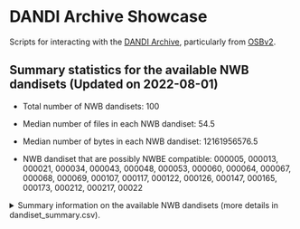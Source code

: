 # DANDI Archive Showcase

Scripts for interacting with the [DANDI Archive](https://www.dandiarchive.org/), particularly from [OSBv2](https://docs.opensourcebrain.org/OSBv2/Overview.html).

## Summary statistics for the available NWB dandisets (Updated on 2022-08-01)

- Total number of NWB dandisets: 100

- Median number of files in each NWB dandiset: 54.5

- Median number of bytes in each NWB dandiset: 12161956576.5

- NWB dandiset that are possibly NWBE compatible: 000005, 000013, 000021, 000034, 000043, 000048, 000053, 000060, 000064, 000067, 000068, 000069, 000107, 000117, 000122, 000126, 000147, 000165, 000173, 000212, 000217, 00022

<details><summary> Summary information on the available NWB dandisets (more details in dandiset_summary.csv).
</summary><p>



*[DANDI:000003](https://dandiarchive.org/dandiset/000003/draft)*: **Physiological Properties and Behavioral Correlates of Hippocampal Granule Cells and Mossy Cells**

- Species: House mouse

- Variables measured: ['DecompositionSeries', 'LFP', 'Units', 'Position', 'ElectricalSeries']

- Source paper: Senzai, Yuta; Fernandez-Ruiz, Antonio; Buzsáki, György (2022) Physiological Properties and Behavioral Correlates of Hippocampal Granule Cells and Mossy Cells 

---

*[DANDI:000004](https://dandiarchive.org/dandiset/000004/draft)*: **A NWB-based dataset and processing pipeline of human single-neuron activity during a declarative memory task**

- NWB version: 2.1.0

- Dandiset size: 6197474020

- Validation results summary: [PYNWB_VALIDATION,CRITICAL,BEST_PRACTICE_VIOLATION](validation_folder/000004_validation.txt) 

- Species: Human

- Variables measured: ['Units', 'ElectrodeGroup']

- Source paper: Chandravadia, Nand; Liang, Dehua; Schjetnan, Andrea Gomez Palacio; Carlson, April; Faraut, Mailys; Chung, Jeffrey M.; Reed, Chrystal M.; Dichter, Ben; Maoz, Uri; Kalia, Suneil K.; Valiante, Taufik A.; Mamelak, Adam N.; Rutishauser, Ueli (2022) A NWB-based dataset and processing pipeline of human single-neuron activity during a declarative memory task 

---

*[DANDI:000005](https://dandiarchive.org/dandiset/000005/draft)*: **Electrophysiology data from thalamic and cortical neurons during somatosensation**

- NWB version: 2.2.2

- Dandiset size: 46436686324

- Validation results summary: [BEST_PRACTICE_VIOLATION](validation_folder/000005_validation.txt) 

- Species: House mouse

- Variables measured: ['CurrentClampStimulusSeries', 'CurrentClampSeries', 'OptogeneticSeries', 'ElectrodeGroup', 'Units']

- Source paper: Yu, Jianing; Gutnisky, Diego A; Hires, S Andrew; Svoboda, Karel (2022) Electrophysiology data from thalamic and cortical neurons during somatosensation 

---

*[DANDI:000006](https://dandiarchive.org/dandiset/000006/draft)*: **Mouse anterior lateral motor cortex (ALM) in delay response task**

- NWB version: 2.0.2

- Dandiset size: 139600500

- Validation results summary: [PYNWB_VALIDATION,BEST_PRACTICE_VIOLATION](validation_folder/000006_validation.txt) 

- Species: House mouse

- Variables measured: ['Units', 'ElectrodeGroup', 'BehavioralEvents']

- Source paper: Economo, Michael N.; Svoboda, Karel (2022) Mouse anterior lateral motor cortex (ALM) in delay response task 

---

*[DANDI:000007](https://dandiarchive.org/dandiset/000007/draft)*: **A cortico-cerebellar loop for motor planning**

- NWB version: 2.2.2

- Dandiset size: 199439472

- Validation results summary: [PYNWB_VALIDATION,BEST_PRACTICE_VIOLATION](validation_folder/000007_validation.txt) 

- Species: House mouse

- Variables measured: ['Units', 'ElectrodeGroup']

- Source paper: Gao, Zhenyu; Davis, Courtney; Thomas, Alyse M.; Economo, Michael N.; Abrego, Amada M.; Svoboda, Karel; Zeeuw, Chris I. De; Li, Nuo (2022) A cortico-cerebellar loop for motor planning 

---

*[DANDI:000008](https://dandiarchive.org/dandiset/000008/draft)*: **Phenotypic variation within and across transcriptomic cell types in mouse motor cortex**

- NWB version: 2.2.5

- Dandiset size: 11922334254

- Species: Mus musculus - House mouse

- Variables measured: ['CurrentClampStimulusSeries', 'CurrentClampSeries']

- Source paper: Scala, Federico; Kobak, Dmitry; Bernabucci, Matteo; Bernaerts, Yves; Cadwell, Cathryn Rene; Castro, Jesus Ramon; Hartmanis, Leonard; Jiang, Xiaolong; Laturnus, Sophie; Miranda, Elanine; Mulherkar, Shalaka; Tan, Zheng Huan; Yao, Zizhen; Zeng, Hongkui; Sandberg, Rickard; Berens, Philipp; Tolias, Andreas Savas (2022) Phenotypic variation within and across transcriptomic cell types in mouse motor cortex 

---

*[DANDI:000009](https://dandiarchive.org/dandiset/000009/draft)*: **Maintenance of persistent activity in a frontal thalamocortical loop**

- NWB version: 2.1.0

- Dandiset size: 12919706852

- Validation results summary: [PYNWB_VALIDATION,BEST_PRACTICE_VIOLATION](validation_folder/000009_validation.txt) 

- Species: House mouse

- Variables measured: ['Units', 'ElectrodeGroup', 'ProcessingModule', 'BehavioralTimeSeries', 'CurrentClampStimulusSeries', 'OptogeneticSeries']

- Source paper: Guo, Zengcai; Inagaki, Hidehiko; Daie, Kayvon; Druckmann, Shaul; Gerfen, Charles R.; Svoboda, Karel (2022) Maintenance of persistent activity in a frontal thalamocortical loop 

---

*[DANDI:000010](https://dandiarchive.org/dandiset/000010/draft)*: **A motor cortex circuit for motor planning and movement**

- NWB version: 2.1.0

- Dandiset size: 40006570644

- Species: House mouse

- Variables measured: ['BehavioralTimeSeries', 'Units', 'ElectrodeGroup', 'BehavioralEvents', 'PlaneSegmentation']

- Source paper: Li, Nuo; Chen, Tsai-Wen; Guo, Zengcai V.; Gerfen, Charles R.; Svoboda, Karel (2022) A motor cortex circuit for motor planning and movement 

---

*[DANDI:000011](https://dandiarchive.org/dandiset/000011/draft)*: **Robust neuronal dynamics in premotor cortex during motor planning**

- NWB version: 2.1.0

- Dandiset size: 32435325542

- Validation results summary: [PYNWB_VALIDATION,BEST_PRACTICE_VIOLATION](validation_folder/000011_validation.txt) 

- Species: House mouse

- Variables measured: ['BehavioralEvents', 'ElectrodeGroup', 'Units', 'BehavioralTimeSeries']

- Source paper: Li, Nuo; Daie, Kayvon; Svoboda, Karel; Druckmann, Shaul (2022) Robust neuronal dynamics in premotor cortex during motor planning 

---

*[DANDI:000012](https://dandiarchive.org/dandiset/000012/draft)*: **Kriegstein2020**

- NWB version: 2.2.5

- Dandiset size: 487524911

- Species: Human

- Variables measured: ['VoltageClampStimulusSeries', 'VoltageClampSeries']

- Source paper: Zhou, Li; Kriegstein, Arnold (2022) Kriegstein2020 

---

*[DANDI:000013](https://dandiarchive.org/dandiset/000013/draft)*: **Low-noise encoding of active touch by layer 4 in the somatosensory cortex**

- NWB version: 2.2.2

- Dandiset size: 11408735292

- Validation results summary: [BEST_PRACTICE_VIOLATION](validation_folder/000013_validation.txt) 

- Species: House mouse

- Variables measured: ['BehavioralTimeSeries', 'CurrentClampSeries', 'PatchClampSeries']

- Source paper: Hires, Samuel; Gutnisky, Diego; Yu, Jianing; O'Connor, Daniel H; Svoboda, Karel (2022) Low-noise encoding of active touch by layer 4 in the somatosensory cortex 

---

*[DANDI:000015](https://dandiarchive.org/dandiset/000015/draft)*: **A Map of Anticipatory Activity in Mouse Motor Cortex**

- NWB version: 2.1.0

- Dandiset size: 17159727736

- Species: House mouse

- Variables measured: ['BehavioralEvents', 'PlaneSegmentation']

- Source paper: Chen, Tsai-Wen; Li, Nuo; Daie, Kayvon; Svoboda, Karel (2022) A Map of Anticipatory Activity in Mouse Motor Cortex 

---

*[DANDI:000016](https://dandiarchive.org/dandiset/000016/draft)*: **Excitatory and inhibitory subnetworks are equally selective during decision-making and emerge simultaneously during learning**

- NWB version: 2.2.2

- Dandiset size: 62572042499

- Validation results summary: [CRITICAL,BEST_PRACTICE_VIOLATION](validation_folder/000016_validation.txt) 

- Source paper: Najafi, Farzaneh; Churchland, Anne K. (2022) Excitatory and inhibitory subnetworks are equally selective during decision-making and emerge simultaneously during learning 

---

*[DANDI:000017](https://dandiarchive.org/dandiset/000017/draft)*: **Distributed coding of choice, action and engagement across the mouse brain**

- NWB version: 2.1.0

- Dandiset size: 14682586049

- Validation results summary: [PYNWB_VALIDATION,CRITICAL,BEST_PRACTICE_VIOLATION](validation_folder/000017_validation.txt) 

- Species: House mouse

- Variables measured: ['ProcessingModule', 'PupilTracking', 'BehavioralEpochs', 'Units', 'BehavioralEvents', 'BehavioralTimeSeries', 'ElectrodeGroup']

- Source paper: Steinmetz, Nicholas; Zatka-Haas, Peter; Carandini, Matteo; Harris, Kenneth; Wang, Renee (2022) Distributed coding of choice, action and engagement across the mouse brain 

---

*[DANDI:000019](https://dandiarchive.org/dandiset/000019/draft)*: **Human ECoG speaking consonant-vowel syllables**

- NWB version: 2.0.2

- Dandiset size: 55585858956

- Validation results summary: [PYNWB_VALIDATION,BEST_PRACTICE_VIOLATION](validation_folder/000019_validation.txt) 

- Species: Human

- Variables measured: ['ElectrodeGroup', 'ElectricalSeries', 'ProcessingModule', 'Spectrum']

- Source paper: Bouchard, Kristofer E.; Chang, Edward F. (2022) Human ECoG speaking consonant-vowel syllables 

---

*[DANDI:000020](https://dandiarchive.org/dandiset/000020/draft)*: **Patch-seq recordings from mouse visual cortex**

- NWB version: 2.2.5

- Dandiset size: 141856436428

- Validation results summary: [PYNWB_VALIDATION](validation_folder/000020_validation.txt) 

- Species: House mouse

- Variables measured: ['ProcessingModule']

- Source paper: Allen Institute for Brain Science (2022) Patch-seq recordings from mouse visual cortex 

---

*[DANDI:000021](https://dandiarchive.org/dandiset/000021/draft)*: **20191003_AIBS_mouse_ecephys_brain_observatory_1_1**

- NWB version: 2.2.2

- Dandiset size: 477562344354

- Validation results summary: [BEST_PRACTICE_VIOLATION](validation_folder/000021_validation.txt) 

- Species: House mouse

- Variables measured: ['ProcessingModule', 'LFP', 'Units']

- Source paper: Siegle, Josh; Wakeman, Wayne; Jia, Xiaoxuan; Heller, Gregg; Ramirez, Tamina; Graddis, Nile; Mei, Nicholas; Durand, Severine (2022) 20191003_AIBS_mouse_ecephys_brain_observatory_1_1 

---

*[DANDI:000022](https://dandiarchive.org/dandiset/000022/draft)*: **20191003_AIBS_mouse_ecephys_functional_connectivity**

- Species: House mouse

- Variables measured: ['LFP', 'ProcessingModule', 'Units']

- Source paper: Siegle, Josh; Wakeman, Wayne; Jia, Xiaoxuan; Durand, Severine; Heller, Gregg; Ramirez, Tamina; Graddis, Nile; Mei, Nicholas (2022) 20191003_AIBS_mouse_ecephys_functional_connectivity 

---

*[DANDI:000023](https://dandiarchive.org/dandiset/000023/draft)*: **Patch-seq recordings from human cortex (June 2020)**

- NWB version: 2.2.5

- Dandiset size: 12401578899

- Validation results summary: [PYNWB_VALIDATION,BEST_PRACTICE_VIOLATION](validation_folder/000023_validation.txt) 

- Species: Human

- Variables measured: ['ProcessingModule']

- Source paper: Allen Institute for Brian Science (2022) Patch-seq recordings from human cortex (June 2020) 

---

*[DANDI:000025](https://dandiarchive.org/dandiset/000025/draft)*: **Example intracellular ephys data from LNMC & BBP**

- Validation results summary: [UNABLE](validation_folder/000025_validation.txt) 

- Species: Rattus norvegicus - Norway rat

- Variables measured: ['VoltageClampSeries', 'CurrentClampStimulusSeries', 'VoltageClampStimulusSeries', 'CurrentClampSeries']

- Source paper: Example intracellular ephys data from LNMC & BBP (2022). 

---

*[DANDI:000027](https://dandiarchive.org/dandiset/000027/draft)*: **Test dataset for testing dandi-cli.**

- NWB version: 2.0b

- Dandiset size: 18792

- Species: Brown rat

- Variables measured: []

- Source paper: Halchenko, Yaroslav O. (2022) Test dataset for testing dandi-cli 

---

*[DANDI:000028](https://dandiarchive.org/dandiset/000028/draft)*: **Simulated cortical Neuropixels recording with ground truth**

- NWB version: 2.2.5

- Dandiset size: 42942229688

- Validation results summary: [PYNWB_VALIDATION,BEST_PRACTICE_VIOLATION](validation_folder/000028_validation.txt) 

- Species: House mouse

- Variables measured: ['ElectrodeGroup', 'ElectricalSeries', 'Units']

- Source paper: Simulated cortical Neuropixels recording with ground truth (2022). 

---

*[DANDI:000029](https://dandiarchive.org/dandiset/000029/draft)*: **Test dataset for development purposes**

- NWB version: 2.0.2

- Dandiset size: 20716164

- Validation results summary: [PYNWB_VALIDATION,BEST_PRACTICE_VIOLATION](validation_folder/000029_validation.txt) 

- Species: House mouse

- Variables measured: ['BehavioralEvents', 'ElectrodeGroup', 'Units']

- Source paper: Last, First (2022) Test dataset for development purposes 

---

*[DANDI:000034](https://dandiarchive.org/dandiset/000034/draft)*: **SpikeInterface, a unified framework for spike sorting**

- NWB version: 2.2.5

- Dandiset size: 74351014076

- Validation results summary: [BEST_PRACTICE_VIOLATION](validation_folder/000034_validation.txt) 

- Species: House mouse

- Variables measured: ['ElectrodeGroup', 'Units', 'ElectricalSeries']

- Source paper: Buccino, Alessio; Hurwitz, Cole; Garcia, Samuel; Magland, Jeremy; Siegle, Joshua; Hurwitz, Roger; Hennig, Matthias H. (2022) SpikeInterface, a unified framework for spike sorting 

---

*[DANDI:000035](https://dandiarchive.org/dandiset/000035/draft)*: **Temperature-controlled intracellular Patch-seq recordings in mouse motor cortex**

- NWB version: 2.1.0

- Dandiset size: 1656166654

- Species: House mouse

- Variables measured: ['CurrentClampSeries', 'CurrentClampStimulusSeries']

- Source paper: Scala, Federico; Kobak, Dmitry; Bernabucci, Matteo; Bernaerts, Yves; Cadwell, Cathryn Rene; Castro, Jesus Ramon; Hartmanis, Leonard; Jiang, Xiaolong; Laturnus, Sophie; Miranda, Elanine; Mulherkar, Shalaka; Tan, Zheng Huan; Yao, Zizhen; Last, First; Zeng, Hongkui; Sandberg, Rickard; Berens, Philipp; Tolias, Andreas Savas (2022) Temperature-controlled intracellular Patch-seq recordings in mouse motor cortex 

---

*[DANDI:000036](https://dandiarchive.org/dandiset/000036/draft)*: **Allen Institute Openscope - Meaningful project**

- Source paper: Last, First (2022) Allen Institute Openscope - Meaningful project 

---

*[DANDI:000037](https://dandiarchive.org/dandiset/000037/draft)*: **Allen Institute Openscope - Credit Assignment project**

- NWB version: 2.2.5

- Dandiset size: 115952997660

- Validation results summary: [PYNWB_VALIDATION](validation_folder/000037_validation.txt) 

- Species: Mus musculus - House mouse

- Variables measured: ['BehavioralTimeSeries', 'PlaneSegmentation', 'PupilTracking']

- Source paper: Gillon, Colleen J.; Lecoq, Jérôme A.; Zylberberg, Joel; Richards, Blake A. (2022) Allen Institute Openscope - Credit Assignment project 

---

*[DANDI:000039](https://dandiarchive.org/dandiset/000039/draft)*: **Allen Institute – Contrast tuning in mouse visual cortex with calcium imaging**

- NWB version: 2.4.0

- Dandiset size: 22607247880

- Validation results summary: [CRITICAL,BEST_PRACTICE_VIOLATION](validation_folder/000039_validation.txt) 

- Species: House mouse

- Variables measured: ['Units', 'PlaneSegmentation', 'TwoPhotonSeries', 'BehavioralTimeSeries']

- Source paper: Millman, Dan; Vries, Saskia de (2022) Allen Institute – Contrast tuning in mouse visual cortex with calcium imaging 

---

*[DANDI:000041](https://dandiarchive.org/dandiset/000041/draft)*: **Network Homeostasis and State Dynamics of Neocortical Sleep**

- Species: Brown rat

- Variables measured: ['Units', 'LFP', 'ElectricalSeries']

- Source paper: Watson, Brendon O.; Levenstein, Daniel; Greene, J. Palmer; Gelinas, Jennifer N.; Buzsáki, György (2022) Network Homeostasis and State Dynamics of Neocortical Sleep 

---

*[DANDI:000043](https://dandiarchive.org/dandiset/000043/draft)*: **Human, macaque, and mouse L5 pyramidal neuron physiology**

- NWB version: 2.2.5

- Dandiset size: 3271279661

- Validation results summary: [BEST_PRACTICE_VIOLATION](validation_folder/000043_validation.txt) 

- Species: House mouse

- Variables measured: []

- Source paper: Kalmbach, Brian; Ting, Jonathan; Owen, Scott; Lein, Ed (2022) Human, macaque, and mouse L5 pyramidal neuron physiology 

---

*[DANDI:000044](https://dandiarchive.org/dandiset/000044/draft)*: **Diversity in neural firing dynamics supports both rigid and learned hippocampal sequences**

- Species: Brown rat

- Variables measured: ['ElectricalSeries', 'LFP', 'Units']

- Source paper: Grosmark, Andres D.; Buzsáki, György (2022) Diversity in neural firing dynamics supports both rigid and learned hippocampal sequences 

---

*[DANDI:000045](https://dandiarchive.org/dandiset/000045/draft)*: **IBL behavioral data**

- NWB version: 2.2.5

- Dandiset size: 97844923040

- Validation results summary: [ERROR](validation_folder/000045_validation.txt) 

- Species: House mouse

- Variables measured: ['BehavioralTimeSeries', 'ProcessingModule', 'DecompositionSeries', 'Position', 'ElectrodeGroup']

- Source paper: International Brain Laboratory (2022) IBL behavioral data 

---

*[DANDI:000048](https://dandiarchive.org/dandiset/000048/draft)*: **Electrical and optical physiology in in vivo population-scale two-photon calcium imaging**

- NWB version: 2.2.5

- Dandiset size: 590267164

- Validation results summary: [BEST_PRACTICE_VIOLATION](validation_folder/000048_validation.txt) 

- Source paper: Ledochowitsch, Peter; Huang, Lawrence; Knoblich, Ulf; Oliver, Michael; Lecoq, Jerome; Reid, Clay; Li, Lu; Zeng, Hongkui; Koch, Christof; Waters, Jack; Vries, Saskia E.J. de; Buice, Michael A. (2022) Electrical and optical physiology in in vivo population-scale two-photon calcium imaging 

---

*[DANDI:000049](https://dandiarchive.org/dandiset/000049/draft)*: **Allen Institute – TFxSF tuning in mouse visual cortex with calcium imaging**

- NWB version: 2.2.5

- Dandiset size: 22211886496

- Validation results summary: [CRITICAL,BEST_PRACTICE_VIOLATION](validation_folder/000049_validation.txt) 

- Species: House mouse

- Variables measured: ['TwoPhotonSeries', 'Units', 'PlaneSegmentation', 'BehavioralTimeSeries']

- Source paper: Millman, Daniel; de Vries, Saskia (2022) Allen Institute – TFxSF tuning in mouse visual cortex with calcium imaging 

---

*[DANDI:000050](https://dandiarchive.org/dandiset/000050/draft)*: **Allen Institute - Run Tuning in the Mouse Visual Cortex**

- NWB version: 2.2.5

- Dandiset size: 26372579632

- Validation results summary: [CRITICAL,BEST_PRACTICE_VIOLATION](validation_folder/000050_validation.txt) 

- Species: House mouse

- Variables measured: ['TwoPhotonSeries', 'Units', 'PlaneSegmentation', 'BehavioralTimeSeries']

- Source paper: Allen Institute - Run Tuning in the Mouse Visual Cortex (2022). 

---

*[DANDI:000051](https://dandiarchive.org/dandiset/000051/draft)*: **pons8-yo_16xdownsampled**

- NWB version: 2.2.5

- Dandiset size: 585926072

- Validation results summary: [CRITICAL](validation_folder/000051_validation.txt) 

- Species: Human

- Variables measured: []

- Source paper: pons8-yo_16xdownsampled (2022). 

---

*[DANDI:000053](https://dandiarchive.org/dandiset/000053/draft)*: **Recordings from medial entorhinal cortex during linear track and open exploration**

- NWB version: 2.2.5

- Dandiset size: 1393128766605

- Validation results summary: [BEST_PRACTICE_VIOLATION](validation_folder/000053_validation.txt) 

- Species: House mouse

- Variables measured: ['LFP', 'Position', 'Units', 'ElectrodeGroup', 'EyeTracking', 'SpatialSeries', 'ProcessingModule']

- Source paper: Mallory, Caitlin S.; Hardcastle, Kiah; Campbell, Malcolm G.; Attinger, Alexander; Low, Isabel I. C.; Raymond, Jennifer L.; Giocomo, Lisa M. (2022) Recordings from medial entorhinal cortex during linear track and open exploration 

---

*[DANDI:000054](https://dandiarchive.org/dandiset/000054/draft)*: **Plitt & Giocomo (2021) Experience Dependent Contextual Codes in the Hippocampus. Nat Neuro**

- NWB version: 2.2.5

- Dandiset size: 1959122435577

- Validation results summary: [CRITICAL](validation_folder/000054_validation.txt) 

- Species: House mouse

- Variables measured: ['PlaneSegmentation', 'TwoPhotonSeries', 'BehavioralTimeSeries', 'ProcessingModule']

- Source paper: Plitt, Mark; Giocomo, Lisa M. (2022) Plitt & Giocomo (2021) Experience Dependent Contextual Codes in the Hippocampus. Nat Neuro 

---

*[DANDI:000055](https://dandiarchive.org/dandiset/000055/draft)*: **AJILE12: Long-term naturalistic human intracranial neural recordings and pose**

- Species: Human

- Variables measured: ['Position', 'ProcessingModule', 'ElectricalSeries', 'ElectrodeGroup']

- Source paper: Peterson, Steven M.; Singh, Satpreet H.; Dichter, Benjamin; Scheid, Micheal; Rao, Rajesh P. N.; Brunton, Bingni W. (2022) AJILE12: Long-term naturalistic human intracranial neural recordings and pose 

---

*[DANDI:000056](https://dandiarchive.org/dandiset/000056/draft)*: **Internally organized mechanisms of the head direction sense**

- Species: House mouse

- Variables measured: ['ElectricalSeries', 'Units', 'LFP', 'Position', 'ProcessingModule']

- Source paper: Peyrache, Adrien; Lacroix, Marie M; Petersen, Peter C; Buzsáki, György (2022) Internally organized mechanisms of the head direction sense 

---

*[DANDI:000059](https://dandiarchive.org/dandiset/000059/draft)*: **Cooling of Medial Septum Reveals Theta Phase Lag Coordination of Hippocampal Cell Assemblies**

- Species: Brown rat

- Variables measured: ['SpatialSeries', 'Position', 'LFP', 'Units', 'ProcessingModule']

- Source paper: Petersen, Peter; Buzsáki, György (2022) Cooling of Medial Septum Reveals Theta Phase Lag Coordination of Hippocampal Cell Assemblies 

---

*[DANDI:000060](https://dandiarchive.org/dandiset/000060/draft)*: **Dataset for Finkelstein, Fontolan et al. "Attractor dynamics gate cortical information flow during decision-making"**

- NWB version: 2.2.5

- Dandiset size: 1009087545

- Validation results summary: [BEST_PRACTICE_VIOLATION](validation_folder/000060_validation.txt) 

- Species: House mouse

- Variables measured: ['Units', 'BehavioralEvents']

- Source paper: Finkelstein, Arseny; Svoboda, Karel (2022) Dataset for Finkelstein, Fontolan et al. "Attractor dynamics gate cortical information flow during decision-making" 

---

*[DANDI:000061](https://dandiarchive.org/dandiset/000061/draft)*: **Reactivations of emotional memory in the hippocampus–amygdala system during sleep**

- Species: Brown rat

- Variables measured: ['Units', 'LFP', 'ElectricalSeries', 'ProcessingModule']

- Source paper: Girardeau, Gabrielle; Inema, Ingrid; Buzsáki, György (2022) Reactivations of emotional memory in the hippocampus–amygdala system during sleep 

---

*[DANDI:000064](https://dandiarchive.org/dandiset/000064/draft)*: **Simulation extension example**

- NWB version: 2.2.5

- Dandiset size: 218366752

- Validation results summary: [BEST_PRACTICE_VIOLATION](validation_folder/000064_validation.txt) 

- Source paper: Simulation extension example (2022). 

---

*[DANDI:000067](https://dandiarchive.org/dandiset/000067/draft)*: **Behavior-dependent short-term assembly dynamics in the medial prefrontal cortex**

- NWB version: 2.2.5

- Dandiset size: 94565736755

- Validation results summary: [BEST_PRACTICE_VIOLATION](validation_folder/000067_validation.txt) 

- Species: Brown rat

- Variables measured: ['LFP', 'ProcessingModule', 'Units', 'ElectricalSeries']

- Source paper: Fujisawa, Shigeyoshi; Amarasingham, Asohan; Harrison, Matthew; Buzsáki, György (2022) Behavior-dependent short-term assembly dynamics in the medial prefrontal cortex 

---

*[DANDI:000068](https://dandiarchive.org/dandiset/000068/draft)*: **Testing**

- NWB version: 2.2.5

- Dandiset size: 362448

- Validation results summary: [BEST_PRACTICE_VIOLATION](validation_folder/000068_validation.txt) 

- Source paper: Testing (2022). 

---

*[DANDI:000069](https://dandiarchive.org/dandiset/000069/draft)*: **testing_2**

- NWB version: 2.2.2

- Dandiset size: 297607244

- Validation results summary: [BEST_PRACTICE_VIOLATION](validation_folder/000069_validation.txt) 

- Species: House mouse

- Variables measured: ['CurrentClampSeries', 'PatchClampSeries', 'BehavioralTimeSeries']

- Source paper: testing_2 (2022). 

---

*[DANDI:000070](https://dandiarchive.org/dandiset/000070/draft)*: **Neural population dynamics during reaching**

- Species: Rhesus monkey

- Variables measured: ['Position', 'Units']

- Source paper: Churchland, Mark; Cunningham, John P.; Kaufman, Matthew T.; Foster, Justin D.; Nuyujukian, Paul; Ryu, Stephen I.; Shenoy, Krishna V. (2022) Neural population dynamics during reaching 

---

*[DANDI:000107](https://dandiarchive.org/dandiset/000107/draft)*: **IVSCC stimulus sets**

- NWB version: 2.2.4

- Dandiset size: 39294842

- Validation results summary: [BEST_PRACTICE_VIOLATION](validation_folder/000107_validation.txt) 

- Source paper: IVSCC stimulus sets (2022). 

---

*[DANDI:000109](https://dandiarchive.org/dandiset/000109/draft)*: **Patch-seq recordings from human cortex (June 2021)**

- NWB version: 2.2.5

- Dandiset size: 14212577893

- Validation results summary: [PYNWB_VALIDATION,BEST_PRACTICE_VIOLATION](validation_folder/000109_validation.txt) 

- Species: Human

- Variables measured: ['ProcessingModule']

- Source paper: Allen Institute for Brian Science (2022) Patch-seq recordings from human cortex (June 2021) 

---

*[DANDI:000115](https://dandiarchive.org/dandiset/000115/draft)*: **Gillespie et al (2021) Hippocampal replay reflects specific past experiences rather than a plan for subsequent choice**

- Species: Rat; norway rat; rats; brown rat

- Variables measured: ['ElectricalSeries', 'Position', 'SpatialSeries', 'BehavioralEvents', 'ProcessingModule']

- Source paper: Gillespie, Anna; Astudillo Maya, Daniela; Denovellis, Eric; Liu, Daniel; Kastner, David; Coulter, Michael; Roumis, Demetris; Frank, Loren (2022) Gillespie et al (2021) Hippocampal replay reflects specific past experiences rather than a plan for subsequent choice 

---

*[DANDI:000117](https://dandiarchive.org/dandiset/000117/draft)*: **1U01MH116990-01_July_2021**

- NWB version: 2.3.0

- Dandiset size: 142552658

- Validation results summary: [BEST_PRACTICE_VIOLATION](validation_folder/000117_validation.txt) 

- Source paper: Zhang, Guang-Wei (2022) 1U01MH116990-01_July_2021 

---

*[DANDI:000122](https://dandiarchive.org/dandiset/000122/draft)*: **Human fNIRS recordings of motor cortex during finger-tapping task**

- NWB version: 2.3.0

- Dandiset size: 49898320

- Validation results summary: [BEST_PRACTICE_VIOLATION](validation_folder/000122_validation.txt) 

- Source paper: Erat Sleiter, Darin (2022) Human fNIRS recordings of motor cortex during finger-tapping task 

---

*[DANDI:000126](https://dandiarchive.org/dandiset/000126/draft)*: **NWB API Test Data**

- NWB version: 2.2.5

- Dandiset size: 167058036

- Validation results summary: [BEST_PRACTICE_VIOLATION](validation_folder/000126_validation.txt) 

- Species: House mouse

- Variables measured: ['ProcessingModule']

- Source paper: Ly, Ryan (2022) NWB API Test Data 

---

*[DANDI:000127](https://dandiarchive.org/dandiset/000127/draft)*: **Area2_Bump: macaque somatosensory area 2 spiking activity during reaching with perturbations**

- NWB version: 2.4.0

- Dandiset size: 1823368810

- Species: Rhesus monkey

- Variables measured: ['ElectrodeGroup', 'Units', 'SpatialSeries', 'ProcessingModule']

- Source paper: Chowdhury, Raeed; Miller, Lee (2022) Area2_Bump: macaque somatosensory area 2 spiking activity during reaching with perturbations 

---

*[DANDI:000128](https://dandiarchive.org/dandiset/000128/draft)*: **MC_Maze: macaque primary motor and dorsal premotor cortex spiking activity during delayed reaching**

- NWB version: 2.4.0

- Dandiset size: 694004935

- Species: Rhesus monkey

- Variables measured: ['Units', 'ProcessingModule']

- Source paper: Churchland, Mark; Kaufman, Matthew (2022) MC_Maze: macaque primary motor and dorsal premotor cortex spiking activity during delayed reaching 

---

*[DANDI:000129](https://dandiarchive.org/dandiset/000129/draft)*: **MC_RTT: macaque motor cortex spiking activity during self-paced reaching**

- NWB version: 2.4.0

- Dandiset size: 50965512

- Species: Rhesus monkey

- Variables measured: ['Units', 'ElectrodeGroup', 'ProcessingModule']

- Source paper: O'Doherty, Joseph (2022) MC_RTT: macaque motor cortex spiking activity during self-paced reaching 

---

*[DANDI:000130](https://dandiarchive.org/dandiset/000130/draft)*: **DMFC_RSG: macaque dorsomedial frontal cortex spiking activity during time interval reproduction task**

- NWB version: 2.4.0

- Dandiset size: 15673496

- Species: Rhesus monkey

- Variables measured: ['Units']

- Source paper: Sohn, Hansem; Jazayeri, Mehrdad (2022) DMFC_RSG: macaque dorsomedial frontal cortex spiking activity during time interval reproduction task 

---

*[DANDI:000138](https://dandiarchive.org/dandiset/000138/draft)*: **MC_Maze_Large: macaque primary motor and dorsal premotor cortex spiking activity during delayed reaching**

- NWB version: 2.4.0

- Dandiset size: 149392888

- Species: Rhesus monkey

- Variables measured: ['Units', 'ProcessingModule']

- Source paper: Churchland, Mark; Kaufman, Matthew (2022) MC_Maze_Large: macaque primary motor and dorsal premotor cortex spiking activity during delayed reaching 

---

*[DANDI:000139](https://dandiarchive.org/dandiset/000139/draft)*: **MC_Maze_Medium: macaque primary motor and dorsal premotor cortex spiking activity during delayed reaching**

- NWB version: 2.4.0

- Dandiset size: 77300692

- Species: Rhesus monkey

- Variables measured: ['Units', 'ProcessingModule']

- Source paper: Churchland, Mark; Kaufman, Matthew (2022) MC_Maze_Medium: macaque primary motor and dorsal premotor cortex spiking activity during delayed reaching 

---

*[DANDI:000140](https://dandiarchive.org/dandiset/000140/draft)*: **MC_Maze_Small: macaque primary motor and dorsal premotor cortex spiking activity during delayed reaching**

- NWB version: 2.4.0

- Dandiset size: 29896840

- Species: Rhesus monkey

- Variables measured: ['Units', 'ProcessingModule']

- Source paper: Churchland, Mark; Kaufman, Matthew (2022) MC_Maze_Small: macaque primary motor and dorsal premotor cortex spiking activity during delayed reaching 

---

*[DANDI:000142](https://dandiarchive.org/dandiset/000142/draft)*: **20210923_AIBS_Patchseq_human**

- NWB version: 2.3.0

- Dandiset size: 26800026646

- Validation results summary: [PYNWB_VALIDATION,BEST_PRACTICE_VIOLATION](validation_folder/000142_validation.txt) 

- Species: Human

- Variables measured: ['ProcessingModule']

- Source paper: 20210923_AIBS_Patchseq_human (2022). 

---

*[DANDI:000144](https://dandiarchive.org/dandiset/000144/draft)*: **croat-test**

- NWB version: 2.4.0

- Dandiset size: 589064856

- Validation results summary: [CRITICAL,BEST_PRACTICE_VIOLATION](validation_folder/000144_validation.txt) 

- Source paper: Roat, Chris (2022) croat-test 

---

*[DANDI:000147](https://dandiarchive.org/dandiset/000147/draft)*: **PPC_Finger: human posterior parietal cortex recordings during attempted finger movements**

- NWB version: 2.3.0

- Dandiset size: 77665528

- Validation results summary: [BEST_PRACTICE_VIOLATION](validation_folder/000147_validation.txt) 

- Species: Homo sapiens - Human

- Variables measured: ['Units', 'ElectrodeGroup']

- Source paper: Guan, Charles; Aflalo, Tyson; Zhang, Carey; Andersen, Richard (2022) PPC_Finger: human posterior parietal cortex recordings during attempted finger movements 

---

*[DANDI:000148](https://dandiarchive.org/dandiset/000148/draft)*: **Electrophysiological properties of adult mouse spinal cord neurons - 01_Oct_2021**

- NWB version: 2.4.0

- Dandiset size: 929635440

- Species: Mus musculus - House mouse

- Variables measured: ['CurrentClampStimulusSeries', 'CurrentClampSeries']

- Source paper: Zhang, Guang-Wei; Tao, Can; Peng, Bo (2022) Electrophysiological properties of adult mouse spinal cord neurons - 01_Oct_2021 

---

*[DANDI:000149](https://dandiarchive.org/dandiset/000149/draft)*: **IBL ephys data**

- Species: House mouse

- Variables measured: ['Position', 'Units', 'BehavioralTimeSeries', 'ElectrodeGroup']

- Source paper: International Brain Laboratory (2022) IBL ephys data 

---

*[DANDI:000165](https://dandiarchive.org/dandiset/000165/draft)*: **Aery Jones et al (2021) Dentate Gyrus and CA3 GABAergic Interneurons Bidirectionally Modulate Signatures of Internal and External Drive to CA1**

- NWB version: 2.4.0

- Dandiset size: 98043538088

- Validation results summary: [BEST_PRACTICE_VIOLATION](validation_folder/000165_validation.txt) 

- Species: House mouse

- Variables measured: ['Units', 'Position', 'LFP', 'SpatialSeries', 'ElectricalSeries', 'ElectrodeGroup']

- Source paper: Aery Jones, Emily; Rao, Antara; Zilberter, Misha; Djukic, Biljana; Gillespie, Anna K.; Koutsodendris, Nicole; Nelson, Maxine; Yoon, Seo Yeon; Huang, Ky; Yuan, Heidi; Gill, Theodore M.; Huang, Yadong; Frank, Loren M. (2022) Aery Jones et al (2021) Dentate Gyrus and CA3 GABAergic Interneurons Bidirectionally Modulate Signatures of Internal and External Drive to CA1 

---

*[DANDI:000166](https://dandiarchive.org/dandiset/000166/draft)*: **Layer-Specific Physiological Features and Interlaminar Interactions in the Primary Visual Cortex of the Mouse**

- Species: House mouse

- Variables measured: ['ElectrodeGroup', 'Units', 'LFP']

- Source paper: Senzai, Yuta; Fernandez-Ruiz, Antonio; Buzsáki, György (2022) Layer-Specific Physiological Features and Interlaminar Interactions in the Primary Visual Cortex of the Mouse 

---

*[DANDI:000167](https://dandiarchive.org/dandiset/000167/draft)*: **Odor_Set_1**

- NWB version: 2.4.0

- Dandiset size: 975789016

- Validation results summary: [CRITICAL,BEST_PRACTICE_VIOLATION](validation_folder/000167_validation.txt) 

- Species: House mouse

- Variables measured: ['PlaneSegmentation', 'ProcessingModule']

- Source paper: PIERRÉ, Andrea (2022) Odor_Set_1 

---

*[DANDI:000168](https://dandiarchive.org/dandiset/000168/draft)*: **Simultaneous loose seal cell-attached recordings  and two-photon imaging of GCaMP8 expressing mouse V1 neurons with drifting gratings visual stimuli**

- NWB version: 2.4.0

- Dandiset size: 1379111602445

- Validation results summary: [CRITICAL,BEST_PRACTICE_VIOLATION](validation_folder/000168_validation.txt) 

- Species: Mus musculus - House mouse

- Variables measured: ['PlaneSegmentation', 'CurrentClampStimulusSeries', 'CurrentClampSeries', 'TwoPhotonSeries', 'ProcessingModule', 'VoltageClampStimulusSeries', 'VoltageClampSeries']

- Source paper: Rozsa, Marton; Liang, Yajie; Zhang, Yan; Hasseman, Jeremy; Kolb, Ilya; Looger, Loren; Svoboda, Karel; HHMI (2022) Simultaneous loose seal cell-attached recordings  and two-photon imaging of GCaMP8 expressing mouse V1 neurons with drifting gratings visual stimuli 

---

*[DANDI:000173](https://dandiarchive.org/dandiset/000173/draft)*: **Neural Spiking Data in Primary Somatosensory Cortex before and after Transcranial Focused Ultrasound Stimulation in Rats**

- NWB version: 2.4.0

- Dandiset size: 240963992

- Validation results summary: [BEST_PRACTICE_VIOLATION](validation_folder/000173_validation.txt) 

- Species: Rattus norvegicus - Norway rat

- Variables measured: ['Units']

- Source paper: Sandhya Ramachandran; Carnegie Mellon University; Xiaodan Niu; Kai Yu; Bin He (2022) Neural Spiking Data in Primary Somatosensory Cortex before and after Transcranial Focused Ultrasound Stimulation in Rats 

---

*[DANDI:000206](https://dandiarchive.org/dandiset/000206/draft)*: **Visual cortical activity in mice performing naturalistic virtual foraging task**

- NWB version: 2.4.0

- Dandiset size: 118359600

- Validation results summary: [CRITICAL](validation_folder/000206_validation.txt) 

- Species: House mouse

- Variables measured: ['SpatialSeries', 'ImagingPlane', 'Position', 'OpticalChannel']

- Source paper: Smith, Spencer; McGreal, Ryan; Canzano, Joseph (2022) Visual cortical activity in mice performing naturalistic virtual foraging task 

---

*[DANDI:000207](https://dandiarchive.org/dandiset/000207/draft)*: **Data for: Neurons detect cognitive boundaries to structure episodic memories in humans (Zheng et al., 2022, Nat Neuro in press)**

- NWB version: 2.4.0

- Dandiset size: 50344811

- Validation results summary: [CRITICAL,BEST_PRACTICE_VIOLATION](validation_folder/000207_validation.txt) 

- Species: Homo sapiens - Human

- Variables measured: ['Units']

- Source paper: Zheng, Jie; Schjetnan, Andrea; Yebra, Mar; Gomes, Bernard; Mosher, Clayton; Kalia, Suneil; Valiante, Taufik; Mamelak, Adam; Kreiman, Gabriel; Rutishauser, Ueli (2022) Data for: Neurons detect cognitive boundaries to structure episodic memories in humans (Zheng et al., 2022, Nat Neuro in press) 

---

*[DANDI:000209](https://dandiarchive.org/dandiset/000209/draft)*: **20211223_AIBS_Patchseq_human**

- NWB version: 2.3.0

- Dandiset size: 11109213211

- Validation results summary: [PYNWB_VALIDATION,BEST_PRACTICE_VIOLATION](validation_folder/000209_validation.txt) 

- Species: Human

- Variables measured: ['ProcessingModule']

- Source paper: Wakeman, Wayne (2022) 20211223_AIBS_Patchseq_human 

---

*[DANDI:000211](https://dandiarchive.org/dandiset/000211/draft)*: **UHN whole-cell excitability recordings from human cortical neurons**

- NWB version: 2.2.5

- Dandiset size: 252235346

- Species: Human

- Variables measured: []

- Source paper: Howard, Derek; Chameh, Homeira Moradi; Valiante, Taufik; Tripathy, Shreejoy (2022) UHN whole-cell excitability recordings from human cortical neurons 

---

*[DANDI:000212](https://dandiarchive.org/dandiset/000212/draft)*: **Tracking of Drosophila during egg-laying decisions**

- NWB version: 2.4.0

- Dandiset size: 8226021592

- Validation results summary: [BEST_PRACTICE_VIOLATION](validation_folder/000212_validation.txt) 

- Species: Drosophila melanogaster - Fruit fly

- Variables measured: ['Position', 'ProcessingModule', 'SpatialSeries']

- Source paper: Vijayan, Vikram; Maimon, Gaby;  National Institutes of Health (2022) Tracking of Drosophila during egg-laying decisions 

---

*[DANDI:000213](https://dandiarchive.org/dandiset/000213/draft)*: **Transformation of a Spatial Map across the Hippocampal-Lateral Septal Circuit**

- NWB version: 2.4.0

- Dandiset size: 1527009268863

- Validation results summary: [CRITICAL,BEST_PRACTICE_VIOLATION](validation_folder/000213_validation.txt) 

- Species: Rattus norvegicus - Norway rat

- Variables measured: ['Position', 'CompassDirection', 'ElectricalSeries', 'LFP', 'Units', 'SpatialSeries']

- Source paper: Tingley, David; Buzsáki, Gyórgy (2022) Transformation of a Spatial Map across the Hippocampal-Lateral Septal Circuit 

---

*[DANDI:000217](https://dandiarchive.org/dandiset/000217/draft)*: **Sniff-synchronized, gradient-guided olfactory search by freely moving mice -- Behavioral Dataset**

- NWB version: 2.4.0

- Dandiset size: 2152038728

- Validation results summary: [BEST_PRACTICE_VIOLATION](validation_folder/000217_validation.txt) 

- Species: Mus musculus - House mouse

- Variables measured: []

- Source paper: Findley, Teresa; Wyrick, David G; Cramer, Jennifer L; Brown, Morgan A; Holcomb, Blake; Attey, Robin; Yeh, Dorian; Monasevitch, Eric; Nouboussi, Nelly; Cullen, Isabelle; Songco, Jeremea O; King, Jared F; Ahmadian, Yashar; Smear, Matt (2022) Sniff-synchronized, gradient-guided olfactory search by freely moving mice -- Behavioral Dataset 

---

*[DANDI:000218](https://dandiarchive.org/dandiset/000218/draft)*: **Routing of Hippocampal Ripples to Subcortical Structures via the Lateral Septum**

- NWB version: 2.4.0

- Dandiset size: 1512863479850

- Validation results summary: [CRITICAL,BEST_PRACTICE_VIOLATION](validation_folder/000218_validation.txt) 

- Species: Rattus norvegicus - Norway rat

- Variables measured: ['LFP', 'Units', 'ProcessingModule', 'Position', 'CompassDirection', 'ElectricalSeries', 'SpatialSeries']

- Source paper: Tingley, David; Buzáki, Gyórgy (2022) Routing of Hippocampal Ripples to Subcortical Structures via the Lateral Septum 

---

*[DANDI:000219](https://dandiarchive.org/dandiset/000219/draft)*: **Two photon calcium imaging in the CA1 region of the hippocampus in neonatal mice.**

- NWB version: 2.3.0

- Dandiset size: 73147035938

- Validation results summary: [CRITICAL,BEST_PRACTICE_VIOLATION](validation_folder/000219_validation.txt) 

- Species: Mus musculus - House mouse

- Variables measured: ['BehavioralEpochs', 'PlaneSegmentation', 'BehavioralTimeSeries', 'ProcessingModule']

- Source paper: Dard, Robin (2022) Two photon calcium imaging in the CA1 region of the hippocampus in neonatal mice 

---

*[DANDI:000220](https://dandiarchive.org/dandiset/000220/draft)*: **Electrophysiological properties of adult mouse spinal cord neurons - 25_Jan_2022**

- NWB version: 2.4.0

- Dandiset size: 1202846808

- Species: Mus musculus - House mouse

- Variables measured: []

- Source paper: Zhang, Guang-Wei; Tao, Can; Peng, Bo (2022) Electrophysiological properties of adult mouse spinal cord neurons - 25_Jan_2022 

---

*[DANDI:000221](https://dandiarchive.org/dandiset/000221/draft)*: **A midbrain-thalamus-cortex circuit reorganizes cortical dynamics to initiate movement**

- NWB version: 2.4.0

- Dandiset size: 4422550232

- Validation results summary: [BEST_PRACTICE_VIOLATION](validation_folder/000221_validation.txt) 

- Species: Mus musculus - House mouse

- Variables measured: ['SpikeEventSeries', 'ElectrodeGroup', 'Units']

- Source paper: Inagaki, Hidehiko; Chen, Susu; Svoboda, Karel (2022) A midbrain-thalamus-cortex circuit reorganizes cortical dynamics to initiate movement 

---

*[DANDI:000223](https://dandiarchive.org/dandiset/000223/draft)*: **Inferring monosynaptic connections from paired spine calcium imaging and large-scale recording of extracellular spiking**

- Species: Rattus norvegicus - Norway rat

- Variables measured: ['PlaneSegmentation', 'ElectrodeGroup', 'ProcessingModule', 'ElectricalSeries', 'TwoPhotonSeries', 'Units']

- Source paper: Xue, Xiaohan; Buccino, Alessio; Kumar, Sreedhar Saseendran; Hierlemann, Andreas; Bartram, Julian (2022) Inferring monosynaptic connections from paired spine calcium imaging and large-scale recording of extracellular spiking 

---

*[DANDI:000226](https://dandiarchive.org/dandiset/000226/draft)*: **Active Touch and Self-Motion Encoding by Merkel Cell-Associated Afferents**

- NWB version: 2.4.0

- Dandiset size: 13745152235

- Species: Mus musculus - House mouse

- Variables measured: ['Units', 'BehavioralTimeSeries', 'ProcessingModule']

- Source paper: Severson, Kyle; Xu, Duo; Van de Loo, Margaret; Bai, Ling; Ginty, David D; OConnor, Daniel H (2022) Active Touch and Self-Motion Encoding by Merkel Cell-Associated Afferents 

---

*[DANDI:000228](https://dandiarchive.org/dandiset/000228/draft)*: **20220330_AIBS_Patchseq_human**

- NWB version: 2.2.5

- Dandiset size: 5816158527

- Validation results summary: [PYNWB_VALIDATION,BEST_PRACTICE_VIOLATION](validation_folder/000228_validation.txt) 

- Species: Homo sapiens - Human

- Variables measured: ['CurrentClampStimulusSeries', 'CurrentClampSeries', 'VoltageClampStimulusSeries', 'VoltageClampSeries']

- Source paper: Chartrand, Thomas; Kalmbach, Brian; Molnar, Gabor; Tamas, Gabor; Lein, Ed (2022) 20220330_AIBS_Patchseq_human 

---

*[DANDI:000230](https://dandiarchive.org/dandiset/000230/draft)*: **Jacobsen 2022**

- NWB version: 2.4.0

- Dandiset size: 244968456

- Species: Mus musculus - House mouse

- Variables measured: ['CompassDirection', 'Units', 'ElectrodeGroup', 'SpatialSeries', 'ElectricalSeries', 'BehavioralTimeSeries', 'ProcessingModule', 'LFP', 'Position']

- Source paper: Jacobsen, R Irene; Nair, Rajeevkumar R; Obenhaus, Horst A; Donato, Flavio; Slettmoen, Torstein; Moser, May-Britt; Moser, Edvard I (2022) Jacobsen 2022 

---

*[DANDI:000231](https://dandiarchive.org/dandiset/000231/draft)*: **A detailed behavioral, videographic, and neural dataset on object recognition in mice**

- NWB version: 2.4.0

- Dandiset size: 1996516623953

- Validation results summary: [CRITICAL,BEST_PRACTICE_VIOLATION](validation_folder/000231_validation.txt) 

- Species: Mus musculus - House mouse

- Variables measured: ['BehavioralTimeSeries', 'BehavioralEvents', 'ProcessingModule', 'Units', 'ElectrodeGroup', 'ElectricalSeries']

- Source paper: Rodgers, Chris (2022) A detailed behavioral, videographic, and neural dataset on object recognition in mice 

---

*[DANDI:000232](https://dandiarchive.org/dandiset/000232/draft)*: **Rule-based modulation of  a sensorimotor transformation across cortical areas**

- NWB version: 2.4.0

- Dandiset size: 36639903614

- Species: Mus musculus - House mouse

- Variables measured: ['LFP', 'Units', 'BehavioralTimeSeries', 'ElectrodeGroup', 'ProcessingModule', 'ElectricalSeries']

- Source paper: Chang, Yi-Ting; OConnor, Daniel H (2022) Rule-based modulation of  a sensorimotor transformation across cortical areas 

---

*[DANDI:000233](https://dandiarchive.org/dandiset/000233/draft)*: **A metabolic function of the hippocampal sharp wave-ripple**

- NWB version: 2.4.0

- Dandiset size: 12320920243380

- Species: Rattus norvegicus - Norway rat

- Variables measured: ['ElectricalSeries', 'ProcessingModule', 'LFP', 'ElectrodeGroup']

- Source paper: Tingley, David; McClain, Kathryn; Kaya, Ekin; Carpenter, Jordan; Buzsáki, György (2022) A metabolic function of the hippocampal sharp wave-ripple 

---

*[DANDI:000239](https://dandiarchive.org/dandiset/000239/draft)*: **Cortical processing of flexible and context-dependent sensorimotor sequences**

- NWB version: 2.4.0

- Dandiset size: 11769901909

- Species: Mus musculus - House mouse

- Variables measured: ['BehavioralTimeSeries', 'Units', 'ProcessingModule']

- Source paper: Xu, Duo; Chen, Yuxi; Dong, Mingyuan; Delgado, Angel M; Hughes, Natasha C; Zhang, Linghua; OConnor, Daniel H (2022) Cortical processing of flexible and context-dependent sensorimotor sequences 

---

*[DANDI:000244](https://dandiarchive.org/dandiset/000244/draft)*: **One photon mesoscale calcium imaging of multiple cell types**

- Species: Mus musculus - House mouse

- Variables measured: ['ImagingPlane', 'TwoPhotonSeries', 'OpticalChannel']

- Source paper: O'Connor, Dave (2022) One photon mesoscale calcium imaging of multiple cell types 

---

*[DANDI:000245](https://dandiarchive.org/dandiset/000245/draft)*: **Electrophysiological properties of adult mouse spinal cord neurons - 22Q1_Ephys_DANDI**

- NWB version: 2.4.0

- Dandiset size: 408910387

- Species: Mus musculus - House mouse

- Variables measured: ['CurrentClampSeries', 'CurrentClampStimulusSeries']

- Source paper: Zhang, Guang-Wei; Tao, Can (2022) Electrophysiological properties of adult mouse spinal cord neurons - 22Q1_Ephys_DANDI 

---

*[DANDI:000246](https://dandiarchive.org/dandiset/000246/draft)*: **developing CaMPARI3**

- Species: Mus musculus - House mouse

- Variables measured: ['OpticalChannel', 'ImagingPlane', 'ProcessingModule', 'TwoPhotonSeries', 'PlaneSegmentation']

- Source paper: Icardi, Jacob (2022) developing CaMPARI3 

---

*[DANDI:000249](https://dandiarchive.org/dandiset/000249/draft)*: **Innate and plastic mechanisms for maternal behaviour in auditory cortex**

- NWB version: 2.4.0

- Dandiset size: 97968237237

- Validation results summary: [CRITICAL](validation_folder/000249_validation.txt) 

- Species: Mus musculus - House mouse

- Variables measured: ['OpticalChannel', 'ImagingPlane', 'TwoPhotonSeries']

- Source paper: Schiavo, Jennifer K.; Valtcheva, Silvana; Bair-Marshall, Chloe J.; Song, Soomin C.; Martin, Kathleen A.; Froemke, Robert C. (2022) Innate and plastic mechanisms for maternal behaviour in auditory cortex 

---

*[DANDI:000251](https://dandiarchive.org/dandiset/000251/draft)*: **A Unified Framework for Dopamine Signals across Timescales**

- NWB version: 2.4.0

- Dandiset size: 2175642248

- Validation results summary: [ERROR,BEST_PRACTICE_VIOLATION](validation_folder/000251_validation.txt) 

- Species: Mus musculus - House mouse

- Variables measured: ['SpatialSeries', 'ProcessingModule', 'Units']

- Source paper: Kim, HyungGoo; Malik, Athar; Mikhael, John; Bech, Pol; Tsutsui-Kimura, Iku; Sun, Fangmiao; Zhang, Yajun; Li, Yulong; Watabe-Uchida, Mitsuko; Gershman, Samuel; Uchida, Naoshige (2022) A Unified Framework for Dopamine Signals across Timescales 

---

*[DANDI:000288](https://dandiarchive.org/dandiset/000288/draft)*: **20220630_AIBS_Patchseq_human**

- NWB version: 2.3.0

- Dandiset size: 1049737334

- Validation results summary: [PYNWB_VALIDATION](validation_folder/000288_validation.txt) 

- Species: Homo sapiens - Human

- Variables measured: ['VoltageClampSeries', 'CurrentClampStimulusSeries', 'ProcessingModule', 'CurrentClampSeries', 'VoltageClampStimulusSeries']

- Source paper: Mei, Nicholas; Chartrand, Thomas; Kalmbach, Brian; Molnar, Gabor; Tamas, Gabor; Lein, Ed (2022) 20220630_AIBS_Patchseq_human 

---

*[DANDI:000292](https://dandiarchive.org/dandiset/000292/draft)*: **UHN whole-cell patch-clamp excitability recordings from mouse cortical neurons**

- NWB version: 2.3.0

- Dandiset size: 13764872

- Species: Mus musculus - House mouse

- Variables measured: ['CurrentClampSeries', 'CurrentClampStimulusSeries', 'VoltageClampStimulusSeries']

- Source paper: Howard, Derek; Chameh, Homeira Moradi; Valiante, Taufik; Tripathy, Shreejoy (2022) UHN whole-cell patch-clamp excitability recordings from mouse cortical neurons 

---

*[DANDI:000293](https://dandiarchive.org/dandiset/000293/draft)*: **UHN whole-cell patch-clamp excitability recordings from human cortical neurons**

- NWB version: 2.3.0

- Dandiset size: 234976142

- Species: Homo sapiens - Human

- Variables measured: ['VoltageClampStimulusSeries', 'CurrentClampSeries', 'CurrentClampStimulusSeries']

- Source paper: Howard, Derek; Moradi, Homeira Moradi; Valiante, Taufik; Tripathy, Shreejoy (2022) UHN whole-cell patch-clamp excitability recordings from human cortical neurons 

---

*[DANDI:000294](https://dandiarchive.org/dandiset/000294/draft)*: **A multi-modal fitting approach to construct single-neuron models with patch-clamp and high-density microelectrode arrays**

- Species: Rattus norvegicus - Norway rat

- Variables measured: ['ElectricalSeries', 'ProcessingModule', 'CurrentClampSeries', 'CurrentClampStimulusSeries', 'ElectrodeGroup']

- Source paper: Buccino, Alessio Paolo; Damart, Tanguy; Bartram, Julian; Mandge, Darshan; Xue, Xiaohan; Zbili, Mickael; Gänswein, Tobias; Jaquier, Aurelien; Emmenegger, Vishalini; Markram, Henry; Hierlemann, Andreas; Van Geit, Werner (2022) A multi-modal fitting approach to construct single-neuron models with patch-clamp and high-density microelectrode arrays 

---

*[DANDI:000295](https://dandiarchive.org/dandiset/000295/draft)*: **Electrophysiological properties of adult mouse spinal cord neurons - 22Q2_Ephys_DANDI**

- NWB version: 2.5.0

- Dandiset size: 476091831

- Species: Mus musculus - House mouse

- Variables measured: ['CurrentClampSeries', 'CurrentClampStimulusSeries']

- Source paper: Zhang, Guang-Wei; Tao, Can (2022) Electrophysiological properties of adult mouse spinal cord neurons - 22Q2_Ephys_DANDI 

---

</p></details>